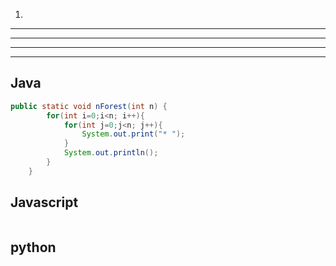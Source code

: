 1.
* * * * *
* * * * *
* * * * * 
* * * * *

## Java
```java
public static void nForest(int n) {
        for(int i=0;i<n; i++){
            for(int j=0;j<n; j++){
                System.out.print("* ");
            }
            System.out.println();
        }
    }
```
## Javascript
```javascript

```

## python
```python

```
